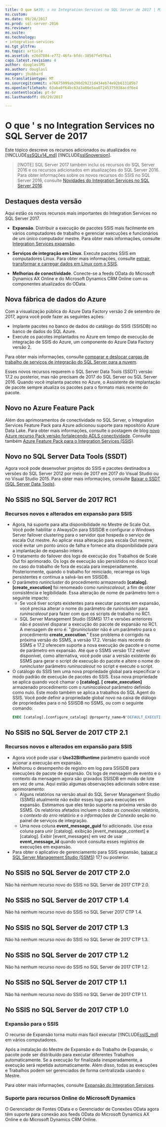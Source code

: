 ```yaml
---
title: O que &#39; s no Integration Services no SQL Server de 2017 | Microsoft Docs
ms.custom: 
ms.date: 09/28/2017
ms.prod: sql-server-2016
ms.reviewer: 
ms.suite: 
ms.technology:
- integration-services
ms.tgt_pltfrm: 
ms.topic: article
ms.assetid: e26d7884-e772-46fa-bfdc-38567fe976a1
caps.latest.revision: 4
author: douglaslMS
ms.author: douglasl
manager: jhubbard
ms.translationtype: MT
ms.sourcegitcommit: e76675099ab290d29231d434eb74e92b613185b7
ms.openlocfilehash: 63aba0f64bc63a3a86e5aa07245375938acdf6e4
ms.contentlocale: pt-br
ms.lasthandoff: 09/29/2017

---
```

# <a name="what39s-new-in-integration-services-in-sql-server-2017"></a>O que &#39; s no Integration Services no SQL Server de 2017
Este tópico descreve os recursos adicionados ou atualizados no [!INCLUDE[ssSQLv14_md](../includes/sssqlv14-md.md)] [!INCLUDE[ssISnoversion](../includes/ssisnoversion-md.md)].

>   [!NOTE]
> SQL Server 2017 também inclui os recursos do SQL Server 2016 e os recursos adicionados em atualizações do SQL Server 2016. Para obter informações sobre os novos recursos do SSIS no SQL Server 2016, consulte [Novidades do Integration Services no SQL Server 2016](../integration-services/what-s-new-in-integration-services-in-sql-server-2016.md).

## <a name="highlights-of-this-release"></a>Destaques desta versão

Aqui estão os novos recursos mais importantes do Integration Services no SQL Server 2017.

-   **Expansão**. Distribuir a execução de pacotes SSIS mais facilmente em vários computadores de trabalho e gerenciar execuções e funcionários de um único computador mestre. Para obter mais informações, consulte [Integration Services expansão](../integration-services/scale-out/integration-services-ssis-scale-out.md).

-   **Serviços de integração em Linux**. Execute pacotes SSIS em computadores Linux. Para obter mais informações, consulte [extrair, transformar e carregar dados em Linux com o SSIS](../linux/sql-server-linux-migrate-ssis.md).

-   **Melhorias de conectividade**. Conecte-se a feeds OData do Microsoft Dynamics AX Online e do Microsoft Dynamics CRM Online com os componentes atualizados do OData. 

## <a name="new-in-azure-data-factory"></a>Nova fábrica de dados do Azure

Com a visualização pública do Azure Data Factory versão 2 de setembro de 2017, agora você pode fazer as seguintes ações:
-   Implante pacotes no banco de dados do catálogo do SSIS (SSISDB) no banco de dados do SQL Azure.
-   Execute os pacotes implantados no Azure em tempo de execução de integração de SSIS do Azure, um componente do Azure Data Factory versão 2.

Para obter mais informações, consulte [comparar e deslocar cargas de trabalho de serviços de integração do SQL Server para a nuvem](lift-shift/ssis-azure-lift-shift-ssis-packages-overview.md).

Esses novos recursos requerem o SQL Server Data Tools (SSDT) versão 17.2 ou posterior, mas não precisam de 2017 do SQL Server ou SQL Server 2016. Quando você implanta pacotes no Azure, o Assistente de implantação de pacote sempre atualiza os pacotes para o formato mais recente do pacote.

## <a name="new-in-the-azure-feature-pack"></a>Novo no Azure Feature Pack

Além dos aprimoramentos de conectividade no SQL Server, o Integration Services Feature Pack para Azure adicionou suporte para repositório Azure Data Lake. Para obter mais informações, consulte o postagem de blog [novo Azure recurso Pack versão fortalecendo ADLS conectividade](https://blogs.msdn.microsoft.com/ssis/2017/08/29/new-azure-feature-pack-release-strengthening-adls-connectivity/). Consulte também [Azure Feature Pack para o Integration Services (SSIS)](azure-feature-pack-for-integration-services-ssis.md).

## <a name="new-in-sql-server-data-tools-ssdt"></a>Novo no SQL Server Data Tools (SSDT)

Agora você pode desenvolver projetos do SSIS e pacotes destinados a versões do SQL Server 2012 por meio de 2017 em 2017 do Visual Studio ou no Visual Studio 2015. Para obter mais informações, consulte [Baixar o SSDT (SQL Server Data Tools)](../ssdt/download-sql-server-data-tools-ssdt.md).

## <a name="new-in-ssis-in-sql-server-2017-rc1"></a>No SSIS no SQL Server de 2017 RC1

### <a name="new-and-changed-features-in-scale-out-for-ssis"></a>Recursos novos e alterados em expansão para SSIS

-   Agora, há suporte para alta disponibilidade no Mestre de Scale Out. Você pode habilitar o AlwaysOn para SSISDB e configurar o Windows Server failover clustering para o servidor que hospeda o serviço de escala Out mestre. Ao aplicar essa alteração para escala Out mestre, você evitar um ponto único de falha e fornece alta disponibilidade para a implantação de expansão inteira.
-   O tratamento do failover dos logs de execução dos Trabalhos de Scale Out foi aprimorado. Os logs de execução são persistidos no disco local no caso do trabalho de fora de escala para inesperadamente. Posteriormente, quando o trabalho for reiniciado, recarrega os logs persistentes e continua a salvá-las em SSISDB.
-   O parâmetro *runincluster* do procedimento armazenado **[catalog].[create_execution]** foi renomeado como *runinscaleout*, a fim de obter consistência e legibilidade. Essa alteração de nome de parâmetro tem o seguinte impacto:
    -   Se você tiver scripts existentes para executar pacotes em expansão, você precisa alterar o nome do parâmetro de *runincluster* para *runinscaleout* para fazer com que os scripts de trabalho no RC1.
    -   SQL Server Management Studio (SSMS) 17.1 e versões anteriores não é possível disparar a execução do pacote de expansão no RC1. A mensagem de erro é: "*@runincluster* não é um parâmetro para o procedimento **create_execution**." Esse problema é corrigido na próxima versão do SSMS, a versão 17.2. Versão mais recente do SSMS e 17.2 oferecem suporte a nova execução de pacote e o nome de parâmetro em expansão. Até que o SSMS versão 17.2 estiver disponível, como alternativa, você pode usar a versão existente do SSMS para gerar o script de execução do pacote e altere o nome do *runincluster* parâmetro *runinscaleout* no script e execute o script.
-   O catálogo do SSIS tem uma nova propriedade global para especificar o modo padrão de execução de pacotes do SSIS. Essa nova propriedade se aplica quando você chamar o **[catalog]. [ create_execution]** armazenado procedimento com o *runinscaleout* parâmetro definido como nulo. Este modo também se aplica a trabalhos do SQL Agent do SSIS. Você pode definir a propriedade global novo na caixa de diálogo de propriedades para o nó SSISDB no SSMS, ou com o seguinte comando:
    ```sql
    EXEC [catalog].[configure_catalog] @property_name=N'DEFAULT_EXECUTION_MODE', @property_value=1
    ```

## <a name="new-in-ssis-in-sql-server-2017-ctp-21"></a>No SSIS no SQL Server de 2017 CTP 2.1

### <a name="new-and-changed-features-in-scale-out-for-ssis"></a>Recursos novos e alterados em expansão para SSIS

-   Agora você pode usar o **Use32BitRuntime** parâmetro quando você acionar a execução em expansão.
-   Melhorou o desempenho de registro em log para SSISDB para execuções de pacote de expansão. Os logs de mensagem de evento e o contexto da mensagem agora são gravados SSISDB em modo de lote em vez de uma. Aqui estão algumas observações adicionais sobre esse aprimoramento:        
    - Alguns relatórios na versão atual do SQL Server Management Studio (SSMS) atualmente não exibir esses logs para execuções em expansão. Estimamos que eles terão suporte na próxima versão do SSMS. Os relatórios afetados incluem o *todas as conexões* relatório, o *contexto do erro* relatório e o *informações de Conexão* seção no painel de serviços de integração.
    - Uma nova coluna **event_message_guid** foi adicionado. Use essa coluna para unir [catalog]. exibição [event_message_context] e [catalog]. Exibir [event_messages] em vez de usar **event_message_id** quando você consulta esses registros de execuções em expansão.
-   Para obter o aplicativo de gerenciamento para SSIS expansão, [baixar o SQL Server Management Studio (SSMS)](https://docs.microsoft.com/sql/ssms/download-sql-server-management-studio-ssms) 17,1 ou posterior.

## <a name="new-in-ssis-in-sql-server-2017-ctp-20"></a>No SSIS no SQL Server de 2017 CTP 2.0

Não há nenhum recurso novo do SSIS no SQL Server de 2017 CTP 2.0.

## <a name="new-in-ssis-in-sql-server-2017-ctp-14"></a>No SSIS no SQL Server de 2017 CTP 1.4

Não há nenhum recurso novo do SSIS no SQL Server 2017 CTP 1.4.

## <a name="new-in-ssis-in-sql-server-2017-ctp-13"></a>No SSIS no SQL Server de 2017 CTP 1.3

Não há nenhum recurso novo do SSIS no SQL Server de 2017 CTP 1.3.

## <a name="new-in-ssis-in-sql-server-2017-ctp-12"></a>No SSIS no SQL Server de 2017 CTP 1.2

Não há nenhum recurso novo do SSIS no SQL Server de 2017 CTP 1.2.

## <a name="new-in-ssis-in-sql-server-2017-ctp-11"></a>No SSIS no SQL Server de 2017 CTP 1.1

Não há nenhum recurso novo do SSIS no SQL Server de 2017 CTP 1.1.

## <a name="new-in-ssis-in-sql-server-2017-ctp-10"></a>No SSIS no SQL Server de 2017 CTP 1.0

### <a name="scale-out-for-ssis"></a>Expansão para o SSIS

O recurso de Expansão torna muito mais fácil executar [!INCLUDE[ssIS_md](../includes/ssis-md.md)] em vários computadores. 
   
Após a instalação do Mestre de Expansão e do Trabalho de Expansão, o pacote pode ser distribuído para executar diferentes Trabalhos automaticamente. Se a execução for finalizada inesperadamente, a execução será repetida automaticamente. Além disso, todas as execuções e Trabalhos podem ser gerenciados de forma centralizada usando o Mestre.
   
Para obter mais informações, consulte [Expansão do Integration Services](../integration-services/scale-out/integration-services-ssis-scale-out.md).
   
### <a name="support-for-microsoft-dynamics-online-resources"></a>Suporte para recursos Online do Microsoft Dynamics

O Gerenciador de Fontes OData e o Gerenciador de Conexões OData agora têm suporte para conexão aos feeds OData do Microsoft Dynamics AX Online e do Microsoft Dynamics CRM Online.


